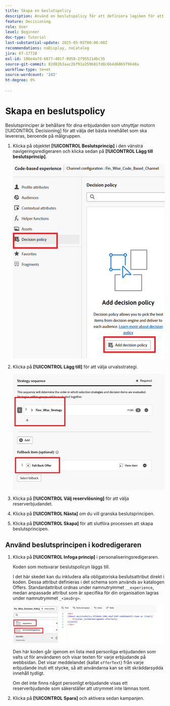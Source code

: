 ```yaml
---
title: Skapa en beslutspolicy
description: Använd en beslutspolicy för att definiera logiken för att avgöra vilka erbjudanden som skickas till en användare under personaliseringen.
feature: Decisioning
role: User
level: Beginner
doc-type: Tutorial
last-substantial-update: 2025-05-05T00:00:00Z
recommendations: noDisplay, noCatalog
jira: KT-17728
exl-id: 186e4a7d-6077-401f-9958-2f955214bc35
source-git-commit: 82d82b3aac2bf91e259b01fd8c6b4d6065f9640a
workflow-type: tm+mt
source-wordcount: '243'
ht-degree: 0%

---
```


# Skapa en beslutspolicy

Beslutsprinciper är behållare för dina erbjudanden som utnyttjar motorn [!UICONTROL Decisioning] för att välja det bästa innehållet som ska levereras, beroende på målgruppen.

1. Klicka på objektet **[!UICONTROL Beslutsprincip]** i den vänstra navigeringsredigeraren och klicka sedan på **[!UICONTROL Lägg till beslutsprincip]**.

   ![create-Decision-policy](assets/decision-policy.png)

1. Klicka på **[!UICONTROL Lägg till]** för att välja urvalsstrategi.

   ![beslutspolicy](assets/decision-policy2.png)

1. Klicka på **[!UICONTROL Välj reservlösning]** för att välja reserverbjudandet.
1. Klicka på **[!UICONTROL Nästa]** om du vill granska beslutsprincipen.
1. Klicka på **[!UICONTROL Skapa]** för att slutföra processen att skapa beslutsprincipen.

## Använd beslutsprincipen i kodredigeraren

1. Klicka på **[!UICONTROL Infoga princip]** i personaliseringsredigeraren.

   Koden som motsvarar beslutspolicyn läggs till.

   I det här skedet kan du inkludera alla obligatoriska beslutsattribut direkt i koden. Dessa attribut definieras i det schema som används av katalogen Offers. Standardattribut ordnas under namnutrymmet `__experience`, medan anpassade attribut som är specifika för din organisation lagras under namnutrymmet `_<imsOrg>`.

   ![using_Decision_policy](assets/Insert-policy.png)

   Den här koden går igenom en lista med personliga erbjudanden som valts ut för användaren och visar texten för varje erbjudande på webbsidan. Det visar meddelandet (kallat `offerText`) från varje erbjudande inuti ett stycke, så att användarna kan se sitt skräddarsydda innehåll tydligt.

   Om det inte finns något personligt erbjudande visas ett reserverbjudande som säkerställer att utrymmet inte lämnas tomt.

1. Klicka på **[!UICONTROL Spara]** och aktivera sedan kampanjen.
